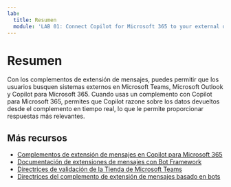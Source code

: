 ```yaml
---
lab:
  title: Resumen
  module: 'LAB 01: Connect Copilot for Microsoft 365 to your external data in real-time with message extension plugins built with .NET and Visual Studio'
---
```


# Resumen

Con los complementos de extensión de mensajes, puedes permitir que los usuarios busquen sistemas externos en Microsoft Teams, Microsoft Outlook y Copilot para Microsoft 365. Cuando usas un complemento con Copilot para Microsoft 365, permites que Copilot razone sobre los datos devueltos desde el complemento en tiempo real, lo que le permite proporcionar respuestas más relevantes.

## Más recursos

- [Complementos de extensión de mensajes en Copilot para Microsoft 365](/microsoft-365-copilot/extensibility/overview-message-extension-bot)
- [Documentación de extensiones de mensajes con Bot Framework](/microsoftteams/platform/messaging-extensions/build-bot-based-message-extension?tabs=search-commands)
- [Directrices de validación de la Tienda de Microsoft Teams](/microsoftteams/platform/concepts/deploy-and-publish/appsource/prepare/teams-store-validation-guidelines#teams-apps-extensible-as-plugin-for-microsoft-copilot-for-microsoft-365)
- [Directrices del complemento de extensión de mensajes basado en bots](/microsoftteams/platform/messaging-extensions/high-quality-message-extension?tabs=tasks)

